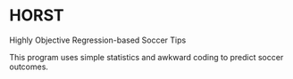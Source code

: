 HORST
=====
Highly Objective Regression-based Soccer Tips

This program uses simple statistics and awkward coding to predict soccer outcomes.